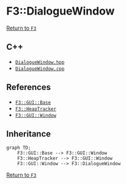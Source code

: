 # F3::DialogueWindow

[Return to `F3`](/docs/F3.md)

## C++

- [`DialogueWindow.hpp`](/c++/include/DialogueWindow.hpp)
- [`DialogueWindow.cpp`](/c++/source/DialogueWindow.cpp)

## References

- [`F3::GUI::Base`](/docs/F3/GUI/Base.md)
- [`F3::HeapTracker`](/docs/F3/HeapTracker.md)
- [`F3::GUI::Window`](/docs/F3/GUI/Window.md)

## Inheritance

```mermaid
graph TD;
    F3::GUI::Base --> F3::GUI::Window
    F3::HeapTracker --> F3::GUI::Window
    F3::GUI::Window --> F3::DialogueWindow
```

[Return to `F3`](/docs/F3.md)